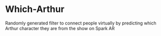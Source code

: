 # Which-Arthur

Randomly generated filter to connect people virtually by predicting which Arthur character they are from the show on Spark AR
